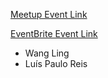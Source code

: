 
[Meetup Event Link](https://www.meetup.com/portoai-community/events/256983675/)

[EventBrite Event Link](https://www.eventbrite.com/e/porto-ai-meetup-01-kick-off-intelligent-automation-tickets-41140506362#)

- Wang Ling
- Luís Paulo Reis
